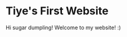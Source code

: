# Tiye's First Website
<html>
  <body>
     Hi sugar dumpling! Welcome to my website! :)
  </body>
</html>
